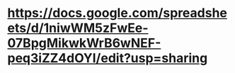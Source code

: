 # https://docs.google.com/spreadsheets/d/1niwWM5zFwEe-07BpgMikwkWrB6wNEF-peq3iZZ4dOYI/edit?usp=sharing
